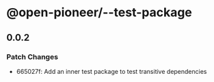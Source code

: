 # @open-pioneer/--test-package

## 0.0.2

### Patch Changes

-   665027f: Add an inner test package to test transitive dependencies

